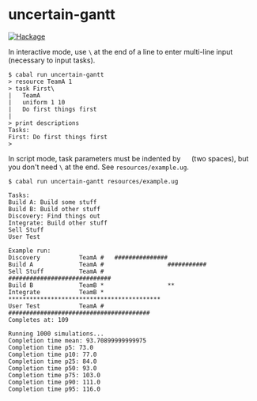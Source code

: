 # uncertain-gantt

[![Hackage](https://img.shields.io/hackage/v/uncertain-gantt.svg?logo=haskell)](https://hackage.haskell.org/package/uncertain-gantt)

In interactive mode, use `\` at the end of a line to enter multi-line input (necessary to input tasks).
```
$ cabal run uncertain-gantt
> resource TeamA 1
> task First\
|   TeamA
|   uniform 1 10
|   Do first things first
|
> print descriptions
Tasks:
First: Do first things first
>
```

In script mode, task parameters must be indented by `  ` (two spaces), but you don't need `\` at the end. See `resources/example.ug`.

```
$ cabal run uncertain-gantt resources/example.ug

Tasks:
Build A: Build some stuff
Build B: Build other stuff
Discovery: Find things out
Integrate: Build other stuff
Sell Stuff
User Test

Example run:
Discovery           TeamA #   ###############
Build A             TeamA #                  ###########
Sell Stuff          TeamA #                  #############################
Build B             TeamB *                  **
Integrate           TeamB *                             *******************************************
User Test           TeamA #                                                                        ########################################
Completes at: 109

Running 1000 simulations...
Completion time mean: 93.70899999999975
Completion time p5: 73.0
Completion time p10: 77.0
Completion time p25: 84.0
Completion time p50: 93.0
Completion time p75: 103.0
Completion time p90: 111.0
Completion time p95: 116.0
```
